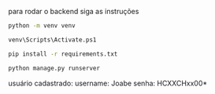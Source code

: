 para rodar o backend siga as instruções
```bash
python -m venv venv
```
```bash
venv\Scripts\Activate.ps1
```
```bash
pip install -r requirements.txt
```
```bash
python manage.py runserver
```
usuário cadastrado:
  username: Joabe
  senha: HCXXCHxx00*
